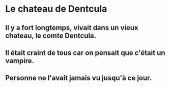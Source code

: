 # Le chateau de Dentcula

## Il y a fort longtemps, vivait dans un vieux chateau, le comte Dentcula.
## Il était craint de tous car on pensait que c'était un vampire.
## Personne ne l'avait jamais vu jusqu'à ce jour.
